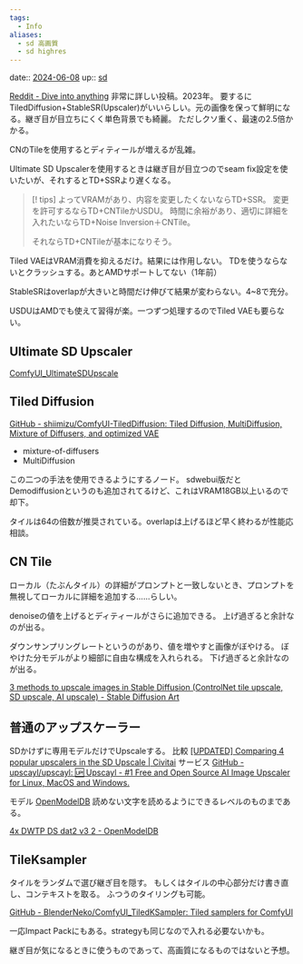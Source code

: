 ```yaml
---
tags:
  - Info
aliases:
  - sd 高画質
  - sd highres
---
```


date:: [2024-06-08](/Daily_Note/2024-06-08.md)
up:: [sd](../Bar/Stable%20Diffusion.md)

[Reddit - Dive into anything](https://www.reddit.com/r/StableDiffusion/comments/13pa2uh/a_simple_comparison_of_4_latest_image_upscaling/)
非常に詳しい投稿。2023年。
要するにTiledDiffusion+StableSR(Upscaler)がいいらしい。元の画像を保って鮮明になる。継ぎ目が目立ちにくく単色背景でも綺麗。
ただしクソ重く、最速の2.5倍かかる。

CNのTileを使用するとディティールが増えるが乱雑。

Ultimate SD Upscalerを使用するときは継ぎ目が目立つのでseam fix設定を使いたいが、それするとTD+SSRより遅くなる。

>[! tips]
>よってVRAMがあり、内容を変更したくないならTD+SSR。
>変更を許可するならTD+CNTileかUSDU。
>時間に余裕があり、適切に詳細を入れたいならTD+Noise Inversion＋CNTile。
>
>それならTD+CNTileが基本になりそう。



Tiled VAEはVRAM消費を抑えるだけ。結果には作用しない。
TDを使うならないとクラッシュする。あとAMDサポートしてない（1年前）

StableSRはoverlapが大きいと時間だけ伸びて結果が変わらない。4~8で充分。

USDUはAMDでも使えて習得が楽。一つずつ処理するのでTiled VAEも要らない。

## Ultimate SD Upscaler
[ComfyUI_UltimateSDUpscale](comfy%20Custom%20Nodes.md#ComfyUI_UltimateSDUpscale)

## Tiled Diffusion
[GitHub - shiimizu/ComfyUI-TiledDiffusion: Tiled Diffusion, MultiDiffusion, Mixture of Diffusers, and optimized VAE](https://github.com/shiimizu/ComfyUI-TiledDiffusion)

- mixture-of-diffusers
- MultiDiffusion

この二つの手法を使用できるようにするノード。
sdwebui版だとDemodiffusionというのも追加されてるけど、これはVRAM18GB以上いるので却下。

タイルは64の倍数が推奨されている。overlapは上げるほど早く終わるが性能応相談。

## CN Tile
ローカル（たぶんタイル）の詳細がプロンプトと一致しないとき、プロンプトを無視してローカルに詳細を追加する……らしい。

denoiseの値を上げるとディティールがさらに追加できる。
上げ過ぎると余計なのが出る。

ダウンサンプリングレートというのがあり、値を増やすと画像がぼやける。
ぼやけた分モデルがより細部に自由な構成を入れられる。
下げ過ぎると余計なのが出る。

[3 methods to upscale images in Stable Diffusion (ControlNet tile upscale, SD upscale, AI upscale) - Stable Diffusion Art](https://stable-diffusion-art.com/controlnet-upscale/#Method_3_ControlNet_tile_upscale)

## 普通のアップスケーラー
SDかけずに専用モデルだけでUpscaleする。
比較
[\[UPDATED\] Comparing 4 popular upscalers in the SD Upscale | Civitai](https://civitai.com/articles/50/updated-comparing-4-popular-upscalers-in-the-sd-upscale)
サービス
[GitHub - upscayl/upscayl: 🆙 Upscayl - #1 Free and Open Source AI Image Upscaler for Linux, MacOS and Windows.](https://github.com/upscayl/upscayl)

モデル
[OpenModelDB](https://openmodeldb.info)
読めない文字を読めるようにできるレベルのものまである。

[4x DWTP DS dat2 v3 2 - OpenModelDB](https://openmodeldb.info/models/4x-DWTP-DS-dat2-v3-2)

## TileKsampler
タイルをランダムで選び継ぎ目を隠す。
もしくはタイルの中心部分だけ書き直し、コンテキストを取る。
ふつうのタイリングも可能。

[GitHub - BlenderNeko/ComfyUI\_TiledKSampler: Tiled samplers for ComfyUI](https://github.com/BlenderNeko/ComfyUI_TiledKSampler)

一応Impact Packにもある。strategyも同じなので入れる必要ないかも。

継ぎ目が気になるときに使うものであって、高画質になるものではないと予想。
